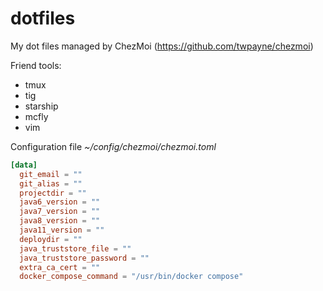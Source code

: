 # dotfiles

My dot files managed by ChezMoi (https://github.com/twpayne/chezmoi)

Friend tools:
- tmux
- tig
- starship
- mcfly
- vim

Configuration file *~/config/chezmoi/chezmoi.toml*

```toml
[data]
  git_email = ""
  git_alias = ""
  projectdir = ""
  java6_version = ""
  java7_version = ""
  java8_version = ""
  java11_version = ""
  deploydir = ""
  java_truststore_file = ""
  java_truststore_password = ""
  extra_ca_cert = ""
  docker_compose_command = "/usr/bin/docker compose"
```

